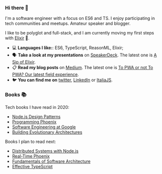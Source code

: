 ### Hi there 👋

<!--
**simonedavico/simonedavico** is a ✨ _special_ ✨ repository because its `README.md` (this file) appears on your GitHub profile.
-->

I'm a software engineer with a focus on ES6 and TS. I enjoy participating in tech communities and meetups. Amateur speaker and blogger. 

I like to be polyglot and full-stack, and I am currently moving my first steps with [Elixir](https://elixir-lang.org/) 🧪. 

- 💻 **Languages I like:**: ES6, TypeScript, ReasonML, Elixir;
- 🗣 **Take a look at my presentations** on [SpeakerDeck](https://speakerdeck.com/simonedavico). The latest one is [A Sip of Elixir](https://speakerdeck.com/simonedavico/a-sip-of-elixir).
- 📋 **Read my blog posts** on [Medium](https://medium.com/@simonedavico). The latest one is [To PWA or not To PWA? Our latest field experience](https://medium.com/welld-tech/to-pwa-or-not-to-pwa-our-latest-field-experience-db854638406e).
- 🐦 **You can find me on** [twitter](https://twitter.com/simonedavico), [LinkedIn](https://linkedin.com/in/simonedavico) or [ItaliaJS](https://italia-js.org/).

### Books 📚

Tech books I have read in 2020:

- [Node.js Design Patterns](https://www.nodejsdesignpatterns.com/)
- [Programming Phoenix](https://pragprog.com/titles/phoenix14/programming-phoenix-1-4/)
- [Software Engineering at Google](https://www.oreilly.com/library/view/software-engineering-at/9781492082781/)
- [Building Evolutionary Architectures](https://www.oreilly.com/library/view/building-evolutionary-architectures/9781491986356/)

Books I plan to read next:

- [Distributed Systems with Node.js](https://www.oreilly.com/library/view/distributed-systems-with/9781492077282/)
- [Real-Time Phoenix](https://pragprog.com/titles/sbsockets/real-time-phoenix/)
- [Fundamentals of Software Architecture](https://fundamentalsofsoftwarearchitecture.com/)
- [Effective TypeScript](https://www.oreilly.com/library/view/effective-typescript/9781492053736/)




